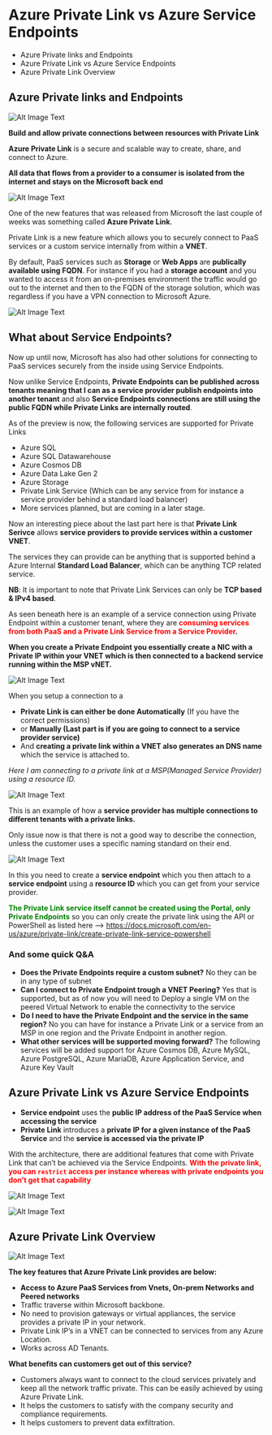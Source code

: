 # Azure Private Link vs Azure Service Endpoints

* Azure Private links and Endpoints
* Azure Private Link vs Azure Service Endpoints
* Azure Private Link Overview

## Azure Private links and Endpoints

![Alt Image Text](images/3_0.png "Body image")

**Build and allow private connections between resources with Private Link**

**Azure Private Link** is a secure and scalable way to create, share, and connect to Azure. 

**All data that flows from a provider to a consumer is isolated from the internet and stays on the Microsoft back end**


![Alt Image Text](images/3_1.png "Body image")

One of the new features that was released from Microsoft the last couple of weeks was something called **Azure Private Link**. 

Private Link is a new feature which allows you to securely connect to PaaS services or a custom service internally from within a **VNET**. 

By default, PaaS services such as **Storage** or **Web Apps** are **publically available using FQDN**. For instance if you had a **storage account** and you wanted to access it from an on-premises environment the traffic would go out to the internet and then to the FQDN of the storage solution, which was regardless if you have a VPN connection to Microsoft Azure.


![Alt Image Text](images/3_2.png "Body image")

## What about Service Endpoints?

Now up until now, Microsoft has also had other solutions for connecting to PaaS services securely from the inside using Service Endpoints.

Now unlike Service Endpoints, **Private Endpoints can be published across tenants meaning that I can as a service provider publish endpoints into another tenant** and also **Service Endpoints connections are still using the public FQDN while Private Links are internally routed**.


As of the preview is now, the following services are supported for Private Links


* Azure SQL
* Azure SQL Datawarehouse
* Azure Cosmos DB
* Azure Data Lake Gen 2
* Azure Storage
* Private Link Service (Which can be any service from for instance a service provider behind a standard load balancer)
* More services planned, but are coming in a later stage.

Now an interesting piece about the last part here is that **Private Link Serivce** allows **service providers to provide services within a customer VNET**. 

The services they can provide can be anything that is supported behind a Azure Internal **Standard Load Balancer**, which can be anything TCP related service.

**NB**: It is important to note that Private Link Services can only be **TCP based & IPv4 based**.


As seen beneath here is an example of a service connection using Private Endpoint within a customer tenant, where they are **<span style="color:red">consuming services from both PaaS and a Private Link Service from a Service Provider</span>.** 

**When you create a Private Endpoint you essentially create a NIC with a Private IP within your VNET which is then connected to a backend service running within the MSP vNET.**

![Alt Image Text](images/3_3.png "Body image")

When you setup a connection to a 

* **Private Link is can either be done Automatically** (If you have the correct permissions) 
* or **Manually (Last part is if you are going to connect to a service provider service)** 
* And **creating a private link within a VNET also generates an DNS name** which the service is attached to.

*Here I am connecting to a private link at a MSP(Managed Service Provider) using a resource ID.*

![Alt Image Text](images/3_4.png "Body image")

This is an example of how a **service provider has multiple connections to different tenants with a private links.**


Only issue now is that there is not a good way to describe the connection, unless the customer uses a specific naming standard on their end.

![Alt Image Text](images/3_5.png "Body image")


In this you need to create a **service endpoint** which you then attach to a **service endpoint** using a **resource ID** which you can get from your service provider. 

<span style="color:green">**The Private Link service itself cannot be created using the Portal, only Private Endpoints**</span> so you can only create the private link using the API or PowerShell as listed here –> https://docs.microsoft.com/en-us/azure/private-link/create-private-link-service-powershell

### And some quick Q&A

* **Does the Private Endpoints require a custom subnet?** No they can be in any type of subnet
* **Can I connect to Private Endpoint trough a VNET Peering?** Yes that is supported, but as of now you will need to Deploy a single VM on the peered Virtual Network to enable the connectivity to the service
* **Do I need to have the Private Endpoint and the service in the same region?** No you can have for instance a Private Link or a service from an MSP in one region and the Private Endpoint in another region.
* **What other services will be supported moving forward?** The following services will be added support for Azure Cosmos DB, Azure MySQL, Azure PostgreSQL, Azure MariaDB, Azure Application Service, and Azure Key Vault


## Azure Private Link vs Azure Service Endpoints

* **Service endpoint** uses the **public IP address of the PaaS Service when accessing the service**
* **Private Link** introduces a **private IP for a given instance of the PaaS Service** and the **service is accessed via the private IP**


With the architecture, there are additional features that come with Private Link that can’t be achieved via the Service Endpoints. **<span style="color:red">With the private link, you can `restrict` access per instance whereas with private endpoints you don’t get that capability</span>**

![Alt Image Text](images/3_6.png "Body image")

![Alt Image Text](images/3_7.png "Body image")

## Azure Private Link Overview

![Alt Image Text](images/3_8.png "Body image")

**The key features that Azure Private Link provides are below:**

* **Access to Azure PaaS Services from Vnets, On-prem Networks and Peered networks**
* Traffic traverse within Microsoft backbone.
* No need to provision gateways or virtual appliances, the service provides a private IP in your network.
* Private Link IP’s in a VNET can be connected to services from any Azure Location.
* Works across AD Tenants.

**What benefits can customers get out of this service?**

* Customers always want to connect to the cloud services privately and keep all the network traffic private. This can be easily achieved by using Azure Private Link.
* It helps the customers to satisfy with the company security and compliance requirements.
* It helps customers to prevent data exfiltration.